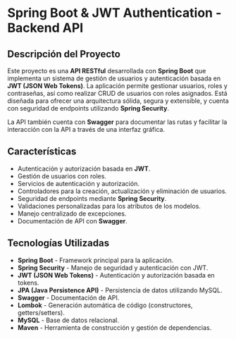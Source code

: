 # Spring Boot & JWT Authentication - Backend API

## Descripción del Proyecto

Este proyecto es una **API RESTful** desarrollada con **Spring Boot** que implementa un sistema de gestión de usuarios y autenticación basada en **JWT (JSON Web Tokens)**. 
La aplicación permite gestionar usuarios, roles y contraseñas, así como realizar CRUD de usuarios con roles asignados. 
Está diseñada para ofrecer una arquitectura sólida, segura y extensible, y cuenta con seguridad de endpoints utilizando **Spring Security**.

La API también cuenta con **Swagger** para documentar las rutas y facilitar la interacción con la API a través de una interfaz gráfica.

## Características

- Autenticación y autorización basada en **JWT**.
- Gestión de usuarios con roles.
- Servicios de autenticación y autorización.
- Controladores para la creación, actualización y eliminación de usuarios.
- Seguridad de endpoints mediante **Spring Security**.
- Validaciones personalizadas para los atributos de los modelos.
- Manejo centralizado de excepciones.
- Documentación de API con **Swagger**.

## Tecnologías Utilizadas

- **Spring Boot** - Framework principal para la aplicación.
- **Spring Security** - Manejo de seguridad y autenticación con JWT.
- **JWT (JSON Web Tokens)** - Autenticación y autorización basada en tokens.
- **JPA (Java Persistence API)** - Persistencia de datos utilizando MySQL.
- **Swagger** - Documentación de API.
- **Lombok** - Generación automática de código (constructores, getters/setters).
- **MySQL** - Base de datos relacional.
- **Maven** - Herramienta de construcción y gestión de dependencias.
